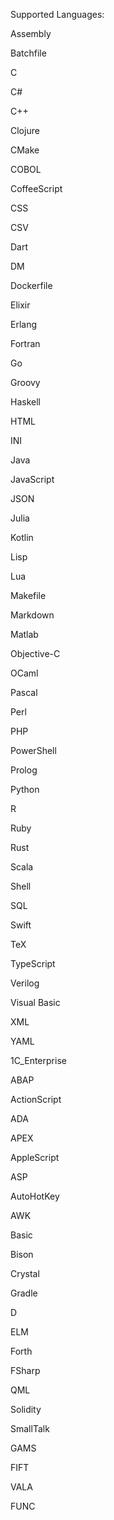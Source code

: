Supported Languages:

Assembly

Batchfile

C

C#

C++

Clojure

CMake

COBOL

CoffeeScript

CSS

CSV

Dart

DM

Dockerfile

Elixir

Erlang

Fortran

Go

Groovy

Haskell

HTML

INI

Java

JavaScript

JSON

Julia

Kotlin

Lisp

Lua

Makefile

Markdown

Matlab

Objective-C

OCaml

Pascal

Perl

PHP

PowerShell

Prolog

Python

R

Ruby

Rust

Scala

Shell

SQL

Swift

TeX

TypeScript

Verilog

Visual Basic

XML

YAML

1C_Enterprise

ABAP

ActionScript

ADA

APEX

AppleScript

ASP

AutoHotKey

AWK

Basic

Bison

Crystal

Gradle

D

ELM

Forth

FSharp

QML

Solidity

SmallTalk

GAMS

FIFT

VALA

FUNC